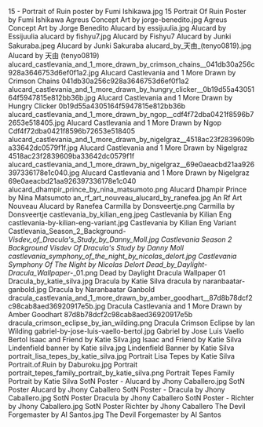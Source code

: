 15 - Portrait of Ruin poster by Fumi Ishikawa.jpg 15   Portrait Of Ruin Poster by Fumi Ishikawa
Agreus Concept Art by jorge-benedito.jpg Agreus Concept Art by Jorge Benedito
Alucard by essijuulia.jpg Alucard by Essijuulia
alucard by fishyu7.jpg Alucard by Fishyu7
Alucard by Junki Sakuraba.jpeg Alucard by Junki Sakuraba
alucard_by_天由_(tenyo0819).jpg Alucard by 天由 (tenyo0819)
alucard_castlevania_and_1_more_drawn_by_crimson_chains__041db30a256c928a3646753d6ef0f1a2.jpg Alucard Castlevania and 1 More Drawn by Crimson Chains  041db30a256c928a3646753d6ef0f1a2
alucard_castlevania_and_1_more_drawn_by_hungry_clicker__0b19d55a4305164f5947815e812bb36b.jpg Alucard Castlevania and 1 More Drawn by Hungry Clicker  0b19d55a4305164f5947815e812bb36b
alucard_castlevania_and_1_more_drawn_by_ngop__cdf4f72dba0421f8596b72653e518405.jpg Alucard Castlevania and 1 More Drawn by Ngop  Cdf4f72dba0421f8596b72653e518405
alucard_castlevania_and_1_more_drawn_by_nigelgraz__4518ac23f2839609ba33642dc0579f1f.jpg Alucard Castlevania and 1 More Drawn by Nigelgraz  4518ac23f2839609ba33642dc0579f1f
alucard_castlevania_and_1_more_drawn_by_nigelgraz__69e0aeacbd21aa926397336178e1c040.jpg Alucard Castlevania and 1 More Drawn by Nigelgraz  69e0aeacbd21aa926397336178e1c040
alucard_dhampir_prince_by_nina_matsumoto.png Alucard Dhampir Prince by Nina Matsumoto
an_rf_art_nouveau_alucard_by_ranefea.jpg An Rf Art Nouveau Alucard by Ranefea
Carmilla by Donsveertje.png Carmilla by Donsveertje
castlevania_by_kilian_eng.jpeg Castlevania by Kilian Eng
castlevania-by-kilian-eng-variant.jpg Castlevania by Kilian Eng Variant
Castlevania_Season_2_Background-_Visdev_of_Dracula's_Study_by_Danny_Moll.jpg Castlevania Season 2 Background  Visdev Of Dracula's Study by Danny Moll
castlevania_symphony_of_the_night_by_nicolas_delort.jpg Castlevania Symphony Of The Night by Nicolas Delort
Dead_by_Daylight_-_Dracula_Wallpaper_-_01.png Dead by Daylight   Dracula Wallpaper   01
Dracula_by_katie_silva.jpg Dracula by Katie Silva
dracula by naranbaatar-ganbold.jpg Dracula by Naranbaatar Ganbold
dracula_castlevania_and_1_more_drawn_by_amber_goodhart__87d8b78dcf2c98cab8aed36920917e5b.jpg Dracula Castlevania and 1 More Drawn by Amber Goodhart  87d8b78dcf2c98cab8aed36920917e5b
dracula_crimson_eclipse_by_ian_wilding.png Dracula Crimson Eclipse by Ian Wilding
gabriel-by-jose-luis-vaello-bertol.jpg Gabriel by Jose Luis Vaello Bertol
Isaac and Friend by Katie Silva.jpg Isaac and Friend by Katie Silva
Lindenfield banner by Katie silva.jpg Lindenfield Banner by Katie Silva
portrait_lisa_tepes_by_katie_silva.jpg Portrait Lisa Tepes by Katie Silva
Portrait.of.Ruin by Daburoku.jpg Portrait
portrait_tepes_family_portrait_by_katie_silva.png Portrait Tepes Family Portrait by Katie Silva
SotN Poster - Alucard by Jhony Caballero.jpg SotN Poster   Alucard by Jhony Caballero
SotN Poster - Dracula by Jhony Caballero.jpg SotN Poster   Dracula by Jhony Caballero
SotN Poster - Richter by Jhony Caballero.jpg SotN Poster   Richter by Jhony Caballero
The Devil Forgemaster by Al Santos.jpg The Devil Forgemaster by Al Santos
